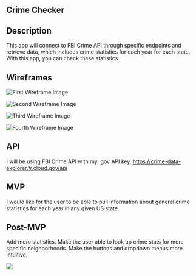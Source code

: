 ## Crime Checker

## Description

This app will connect to FBI Crime API through specific endpoints and retrieve data, which includes crime statistics for each year for each state. With this app, you can check these statistics.

## Wireframes

![First Wireframe Image](https://i.imgur.com/2Bh8gpj.jpg)

![Second Wireframe Image](https://i.imgur.com/I2vRlNq.jpg)

![Third Wireframe Image](https://i.imgur.com/7CyQt2w.jpg)

![Fourth Wireframe Image](https://i.imgur.com/jUHgyZR.jpg)

## API

I will be using FBI Crime API with my .gov API key. https://crime-data-explorer.fr.cloud.gov/api

## MVP

I would like for the user to be able to pull information about general crime statistics for each year in any given US state.

## Post-MVP

Add more statistics. Make the user able to look up crime stats for more specific neighborhoods. Make the buttons and dropdown menus more intuitive.

![](https://media.giphy.com/media/Wn74RUT0vjnoU98Hnt/giphy.gif)
